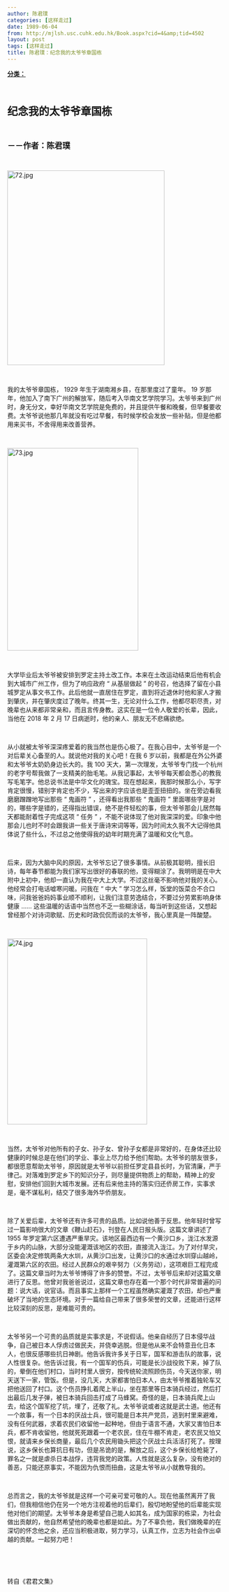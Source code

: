 ```yaml
---
author: 陈君璞
categories: [这样走过]
date: 1989-06-04
from: http://mjlsh.usc.cuhk.edu.hk/Book.aspx?cid=4&amp;tid=4502
layout: post
tags: [这样走过]
title: 陈君璞：纪念我的太爷爷章国栋
---
```


<div style="margin: 15px 10px 10px 0px;">
<div>
<span id="ctl00_ContentPlaceHolder1_chapter1_SubjectLabel" style="font-weight:bold;text-decoration:underline;">
   分类：
  </span>
</div>
<p class="p1">
<b>
<font size="5">
<span class="s1">
</span>
<br/>
</font>
</b>
</p>
<p class="p2">
<span class="s1">
<b>
<font size="5">
     纪念我的太爷爷章国栋
    </font>
</b>
</span>
</p>
<p class="p2">
<span class="s1">
<b>
<font size="4">
<br/>
</font>
</b>
</span>
</p>
<p class="p2">
<span class="s1">
<b>
<font size="4">
     －－作者：陈君璞
    </font>
</b>
</span>
</p>
<p class="p1">
<span class="s1">
</span>
<br/>
</p>
<p class="p3">
<span class="s1">
<img alt="72.jpg" border="0" height="446" src="https://i.imgur.com/TB2EHAI.jpg" width="360"/>
</span>
</p>
<p class="p1">
<span class="s1">
</span>
<br/>
</p>
<p class="p2">
<span class="s1">
   我的太爷爷章国栋，
  </span>
<span class="s2">
   1929
  </span>
<span class="s1">
   年生于湖南湘乡县，在那里度过了童年。
  </span>
<span class="s2">
   19
  </span>
<span class="s1">
   岁那年，他加入了南下广州的解放军，随后考入华南文艺学院学习。太爷爷来到广州时，身无分文，幸好华南文艺学院是免费的，并且提供午餐和晚餐，但早餐要收费。太爷爷说他那几年就没有吃过早餐，有时候学校会发放一些补贴，但是他都用来买书，不舍得用来改善营养。
  </span>
</p>
<p class="p1">
<span class="s1">
</span>
<br/>
</p>
<p class="p3">
<span class="s1">
<img alt="73.jpg" border="0" height="464" src="https://i.imgur.com/UF4CDra.jpg" width="300"/>
</span>
</p>
<p class="p1">
<span class="s1">
</span>
<br/>
</p>
<p class="p2">
<span class="s1">
   大学毕业后太爷爷被安排到罗定主持土改工作。本来在土改运动结束后他有机会到大城市广州工作，但为了响应政府
  </span>
<span class="s2">
   “
  </span>
<span class="s1">
   从基层做起
  </span>
<span class="s2">
   ”
  </span>
<span class="s1">
   的号召，他选择了留在小县城罗定从事文书工作。此后他就一直居住在罗定，直到将近退休时他和家人才搬到肇庆，并在肇庆度过了晚年。终其一生，无论对什么工作，他都尽职尽责，对晚辈也从来都非常亲和，而且言传身教。这实在是一位令人敬爱的长辈，因此，当他在
  </span>
<span class="s2">
   2018
  </span>
<span class="s1">
   年
  </span>
<span class="s2">
   2
  </span>
<span class="s1">
   月
  </span>
<span class="s2">
   17
  </span>
<span class="s1">
   日病逝时，他的亲人、朋友无不悲痛欲绝。
  </span>
</p>
<p class="p1">
<span class="s1">
</span>
<br/>
</p>
<p class="p2">
<span class="s1">
   从小就被太爷爷深深疼爱着的我当然也是伤心极了。在我心目中，太爷爷是一个对后辈关心备至的人。就说他对我的关心吧！在我
  </span>
<span class="s2">
   6
  </span>
<span class="s1">
   岁以前，我都是在外公外婆和太爷爷太奶奶身边长大的。我
  </span>
<span class="s2">
   100
  </span>
<span class="s1">
   天大，第一次理发，太爷爷专门找一个杭州的老字号帮我做了一支精美的胎毛笔。从我记事起，太爷爷每天都会悉心的教我写毛笔字。他总说书法是中华文化的瑰宝。现在想起来，我那时候那么小，写字肯定很慢，错别字肯定也不少，写出来的字应该也是歪歪扭扭的。坐在旁边看我磨磨蹭蹭地写出那些
  </span>
<span class="s2">
   “
  </span>
<span class="s1">
   鬼画符
  </span>
<span class="s2">
   ”
  </span>
<span class="s1">
   ，还得看出我那些
  </span>
<span class="s2">
   “
  </span>
<span class="s1">
   鬼画符
  </span>
<span class="s2">
   ”
  </span>
<span class="s1">
   里面哪些字是对的，哪些字是错的，还得指出错误，绝不是件轻松的事，但太爷爷那会儿居然每天都能耐着性子完成这项
  </span>
<span class="s2">
   “
  </span>
<span class="s1">
   任务
  </span>
<span class="s2">
   ”
  </span>
<span class="s1">
   ，不能不说体现了他对我深深的爱。印象中他那会儿也时不时会跟我讲一些关于唐诗宋词等等，因为时间太久我不大记得他具体说了些什么，不过总之他使得我的幼年时期充满了温暖和文化气息。
  </span>
</p>
<p class="p1">
<span class="s1">
</span>
<br/>
</p>
<p class="p2">
<span class="s1">
   后来，因为大脑中风的原因，太爷爷忘记了很多事情。从前极其聪明，擅长旧诗，每年春节都能为我们家写出很好的春联的他，变得糊涂了。我明明是在中大附中上初中，他却一直认为我在中大上大学。不过这丝毫不影响他对我的关心。他经常会打电话嘘寒问暖。问我在
  </span>
<span class="s2">
   “
  </span>
<span class="s1">
   中大
  </span>
<span class="s2">
   ”
  </span>
<span class="s1">
   学习怎么样，饭堂的饭菜合不合口味，问我爸爸妈妈事业顺不顺利，让我们注意劳逸结合，不要过分劳累影响身体健康
  </span>
<span class="s2">
   ……
  </span>
<span class="s1">
   这些温暖的话语中当然也不乏一些糊涂话，每当听到这些话，又想起曾经那个对诗词歌赋、历史和时政侃侃而谈的太爷爷，我心里真是一阵酸楚。
  </span>
</p>
<p class="p1">
<span class="s1">
</span>
<br/>
</p>
<p class="p3">
<span class="s1">
<img alt="74.jpg" border="0" height="426" src="https://i.imgur.com/LaHSSbb.jpg" width="320"/>
</span>
</p>
<p class="p1">
<span class="s1">
</span>
<br/>
</p>
<p class="p2">
<span class="s1">
   当然，太爷爷对他所有的子女、孙子女、曾孙子女都是非常好的，在身体还比较健康的时候总是在他们的学业、事业上尽力给予他们帮助。太爷爷的朋友很多，都很愿意帮助太爷爷，原因就是太爷爷以前担任罗定县县长时，为官清廉，严于律己。对落难到罗定乡下的知识分子，则尽量提供物质上的帮助，精神上的安慰，安排他们回到大城市发展。还有后来他主持的落实归还侨房工作，实事求是，毫不谋私利，结交了很多海外华侨朋友。
  </span>
</p>
<p class="p1">
<span class="s1">
</span>
<br/>
</p>
<p class="p2">
<span class="s1">
   除了关爱后辈，太爷爷还有许多可贵的品质。比如说他善于反思。他年轻时曾写过一篇影响很大的文章《鞭山赶石》，刊登在人民日报头版。这篇文章讲述了
  </span>
<span class="s2">
   1955
  </span>
<span class="s1">
   年罗定第六区遭遇严重旱灾。该地区最西边有一个黄沙口乡，泷江水发源于乡内的山脉，大部分没能灌溉该地区的农田，直接流入泷江。为了对付旱灾，区委会决定修筑两条大水圳，从黄沙口出发，让黄沙口的水通过水圳穿山越岭，灌溉第六区的农田。经过人民群众的艰辛努力（义务劳动），这项艰巨工程完成了。这篇文章当时为太爷爷博得了许多的赞誉。不过，太爷爷后来却对这篇文章进行了反思。他曾对我爸爸说过，这篇文章也存在着一个那个时代非常普遍的问题：说大话，说官话。而且事实上那样一个工程虽然确实灌溉了农田，却也严重破坏了当地的生态环境。对于一篇给自己带来了很多荣誉的文章，还能进行这样比较深刻的反思，是难能可贵的。
  </span>
</p>
<p class="p1">
<span class="s1">
</span>
<br/>
</p>
<p class="p2">
<span class="s1">
   太爷爷另一个可贵的品质就是实事求是，不说假话。他亲自经历了日本侵华战争，自己被日本人俘虏过做民夫，并侥幸逃脱。但是他从来不会特意丑化日本人，也很反感哪些抗日神剧。他告诉我许多关于日军，国军和游击队的故事，说人性很复杂。他告诉过我，有一个国军的伤兵，可能是长沙战役败下来，掉了队的，晕倒在他们村口，当时村里人很穷，按传统轮流照顾伤员，今天送你家，明天送下一家，管饭。但是，没几天，大家都害怕日本人，由太爷爷推着独轮车又把他送回了村口。这个伤员挣扎着爬上半山，坐在那里等日本骑兵经过，然后打出最后几发子弹，被日本骑兵回击打成了马蜂窝。奇怪的是，日本骑兵爬上山去，给这个国军挖了坑，埋了，还敬了礼。太爷爷说或者这就是武士道。他还有一个故事，有一个日本的厌战士兵，很可能是日本共产党员，逃到村里来避难，没有任何武器，求着农民们收留他一起种地，但由于语言不通，大家又害怕日本兵，都不肯收留他，他就死死跟着一个老农民，住在牛棚不肯走，老农民又怕又恨，就请来乡保长商量，最后几个农民用锄头把这个厌战士兵活活打死了。按理说，这乡保长也算抗日有功，但是吊诡的是，解放之后，这个乡保长给枪毙了，罪名之一就是虐杀日本战俘，违背我党的政策。人性就是这么复杂，没有绝对的善恶，只能还原事实，不能因为仇恨而扭曲，这是太爷爷从小就教导我的。
  </span>
</p>
<p class="p1">
<span class="s1">
</span>
<br/>
</p>
<p class="p2">
<span class="s1">
   总而言之，我的太爷爷就是这样一个可亲可爱可敬的人。现在他虽然离开了我们，但我相信他仍在另一个地方注视着他的后辈们，殷切地盼望他的后辈能实现他对他们的期望。太爷爷本身是希望自己能人如其名，成为国家的栋梁，为社会做出贡献的，他自然希望他的晚辈也都是如此。为了不辜负他，我们做晚辈的在深切的怀念他之余，还应当积极进取，努力学习，认真工作，立志为社会作出卓越的贡献。一起努力吧！
  </span>
</p>
<p class="p1">
<span class="s1">
</span>
<br/>
</p>
<p class="p1">
<span class="s1">
</span>
<br/>
</p>
<p class="p2">
<span class="s1">
   转自《君君文集》
  </span>
</p>
</div>

